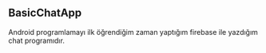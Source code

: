 ## BasicChatApp

Android programlamayı ilk öğrendiğim zaman yaptığım firebase ile yazdığım chat programıdır.
